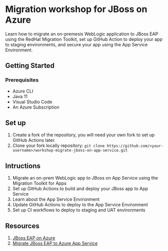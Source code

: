 # Migration workshop for JBoss on Azure

Learn how to migrate an on-premesis WebLogic application to JBoss EAP using the RedHat Migration Toolkit, set up GitHub Action to deploy your app to staging environments, and secure your app using the App Service Environment.

## Getting Started

### Prerequisites

- Azure CLI 
- Java 11 
- Visual Studio Code
- An Azure Subscription

## Set up

1. Create a fork of the repository, you will need your own fork to set up GitHub Actions later.
2. Clone your fork locally repository: `git clone https://github.com/<your-username>/workshop-migrate-jboss-on-app-service.git`

## Intructions

1. Migrate an on-prem WebLogic app to JBoss on App Service using the Migration Toolkit for Apps
2. Set up GitHub Actions to build and deploy your JBoss app to App Service
3. Learn about the App Service Environment
4. Update GitHub Actions to deploy to the App Service Environment
5. Set up CI workflows to deploy to staging and UAT environments

## Resources

1. [JBoss EAP on Azure](https://docs.microsoft.com/en-us/azure/developer/java/ee/jboss-on-azure)
2. [Migrate JBoss EAP to Azure App Service](https://docs.microsoft.com/en-us/azure/developer/java/migration/migrate-jboss-eap-to-jboss-eap-on-azure-app-service?toc=/azure/developer/java/ee/toc.json&bc=/azure/developer/breadcrumb/toc.json)
